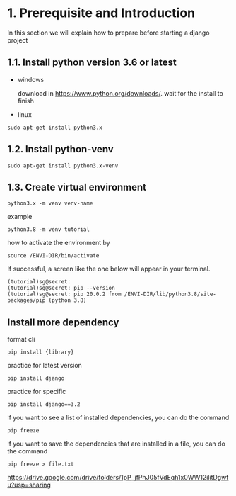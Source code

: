# 1. Prerequisite and Introduction

In this section we will explain how to prepare before starting a django project
## 1.1. Install python version 3.6 or latest

- windows

  download in https://www.python.org/downloads/. 
  wait for the install to finish

- linux
```
sudo apt-get install python3.x
```


## 1.2. Install python-venv
    
    sudo apt-get install python3.x-venv
    

## 1.3. Create virtual environment
    
    python3.x -m venv venv-name 

example

    python3.8 -m venv tutorial

how to activate the environment by
    
    source /ENVI-DIR/bin/activate

If successful, a screen like the one below will appear in your terminal.

    (tutorial)sg@secret:
    (tutorial)sg@secret: pip --version
    (tutorial)sg@secret: pip 20.0.2 from /ENVI-DIR/lib/python3.8/site-packages/pip (python 3.8)

## Install more dependency

format cli
    
    pip install {library}

practice for latest version

    pip install django

practice for specific

    pip install django==3.2

if you want to see a list of installed dependencies, you can do the command

    pip freeze

if you want to save the dependencies that are installed in a file, you can do the command
    
    pip freeze > file.txt


https://drive.google.com/drive/folders/1pP_jfPhJ05fVdEqh1x0WW12ilitDgwfu?usp=sharing